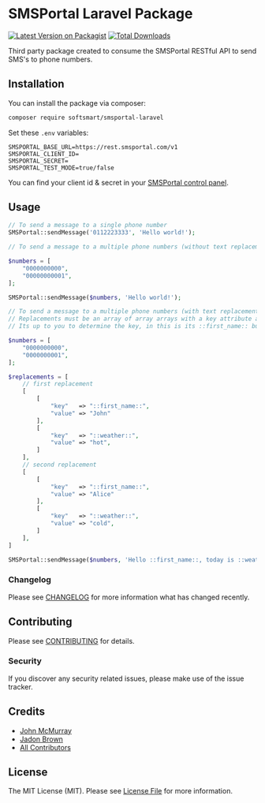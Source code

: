 # SMSPortal Laravel Package

[![Latest Version on Packagist](https://img.shields.io/packagist/v/softsmart/smsportal-laravel.svg?style=flat-square)](https://packagist.org/packages/softsmart/smsportal-laravel)
[![Total Downloads](https://img.shields.io/packagist/dt/softsmart/smsportal-laravel.svg?style=flat-square)](https://packagist.org/packages/softsmart/smsportal-laravel)

Third party package created to consume the SMSPortal RESTful API to send SMS's to phone numbers.

## Installation

You can install the package via composer:

```bash
composer require softsmart/smsportal-laravel
```

Set these `.env` variables:
```dotenv
SMSPORTAL_BASE_URL=https://rest.smsportal.com/v1
SMSPORTAL_CLIENT_ID=
SMSPORTAL_SECRET=
SMSPORTAL_TEST_MODE=true/false
```

You can find your client id & secret in your [SMSPortal control panel](https://cp.smsportal.com/app/#/login).

## Usage

``` php
// To send a message to a single phone number
SMSPortal::sendMessage('0112223333', 'Hello world!');
```

``` php
// To send a message to a multiple phone numbers (without text replacements)

$numbers = [
    "0000000000",
    "00000000001",
];

SMSPortal::sendMessage($numbers, 'Hello world!');
```


``` php
// To send a message to a multiple phone numbers (with text replacements)
// Replacements must be an array of array arrays with a key attribute and a value attribute
// Its up to you to determine the key, in this is its ::first_name:: but it could be {first_name}, etc.

$numbers = [
    "0000000000",
    "0000000001",
];

$replacements = [
    // first replacement
    [
        [
            "key"   => "::first_name::",
            "value" => "John"
        ],
        [
            "key"   => "::weather::",
            "value" => "hot",
        ]
    ],
    // second replacement
    [
        [
            "key"   => "::first_name::",
            "value" => "Alice"
        ],
        [
            "key"   => "::weather::",
            "value" => "cold",
        ]
    ],
]

SMSPortal::sendMessage($numbers, 'Hello ::first_name::, today is ::weather::!', $replacements);
```


### Changelog

Please see [CHANGELOG](CHANGELOG.md) for more information what has changed recently.

## Contributing

Please see [CONTRIBUTING](CONTRIBUTING.md) for details.

### Security

If you discover any security related issues, please make use of the issue tracker.

## Credits

- [John McMurray](https://github.com/jsmcm)
- [Jadon Brown](https://github.com/schemeza)
- [All Contributors](../../contributors)

## License

The MIT License (MIT). Please see [License File](LICENSE.md) for more information.
